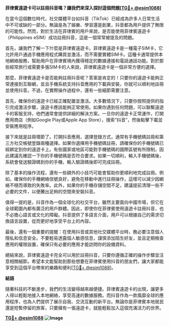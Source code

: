 **菲律賓遠遊卡可以註冊抖音嗎？讓我們來深入探討這個問題[[TG💪+ @esim1088](https://t.me/s/esim1088)]**

在當今這個數位時代，社交媒體平台如抖音（TikTok）已經成為許多人日常生活中不可或缺的一部分。無論是為了娛樂、學習還是創業，抖音都為用戶提供了無限的可能性。然而，對於生活在菲律賓的用戶來說，是否能使用菲律賓遠遊卡（Philippines eSIM）成功註冊抖音，這是一個常常被提及的問題。

首先，讓我們了解一下什麼是菲律賓遠遊卡。菲律賓遠遊卡是一種電子SIM卡，它允許用戶通過手機應用程式購買並激活，而不需要實體SIM卡。這種卡通常提供本地網絡服務，幫助用戶在菲律賓境內獲得穩定的數據連接和電話通話功能。對於那些經常旅行或需要多張SIM卡的人來說，菲律賓遠遊卡是一個非常方便的選擇。

那麼，菲律賓遠遊卡是否能夠註冊抖音呢？答案是肯定的！只要你的遠遊卡能夠正常連接到互聯網，並且手機系統支持抖音應用的下載與安裝，你就可以順利地註冊並使用抖音。不過，在實際操作過程中，還有一些細節需要注意。

首先，確保你的遠遊卡已經正確配置並激活。大多數情況下，只要你按照提供的指引完成激活步驟，遠遊卡應該能夠正常使用。如果你遇到任何問題，可以聯繫遠遊卡的客服支持，他們通常會提供詳細的解決方案。一旦你的遠遊卡正常運作，打開應用商店（例如Google Play或Apple App Store），搜索“抖音”，然後點擊下載並安裝應用程序。

接下來就是註冊環節了。打開抖音應用，選擇登錄方式，通常有手機號碼註冊和第三方社交帳號登錄兩種選擇。如果你選擇用手機號碼註冊，請確保你的手機號碼已經綁定到你的遠遊卡上。有些國家或地區可能對手機號碼的國際區號有所限制，因此建議先確認一下你的手機號碼是否符合要求。如果一切順利，輸入手機號碼後，系統會發送驗證碼到你的手機，輸入驗證碼後即可完成註冊。

除了基本的操作流程，還有一些額外的小技巧可能會幫助你更順利地完成註冊。例如，確保你的手機網絡信號良好，避免在移動中進行註冊操作，這樣可以減少因網絡不穩而導致的失敗率。此外，如果你的手機存儲空間不足，建議提前清理一些不必要的文件，以便騰出足夠的空間來安裝抖音。

值得一提的是，抖音作為一個全球化的社交平台，雖然主要面向中國市場，但它在全球範圍內都有廣泛的用戶群體。因此，即使你在菲律賓使用遠遊卡註冊抖音，也不必擔心語言或文化的障礙。抖音提供了多語言介面，用戶可以根據自己的需求切換語言設置，從而更好地享受平台上的內容。

最後，還有一個重要的提醒：在使用抖音或其他社交媒體平台時，務必要注意個人隱私和信息安全。不要輕易透露個人敏感信息，謹慎添加陌生好友，並且定期檢查應用的權限設置，確保只有必要的應用才能訪問你的設備資料。

總結來說，菲律賓遠遊卡完全可以用於註冊抖音，只要你遵循正確的操作步驟並注意相關細節。希望本文能幫助到那些想要在菲律賓使用抖音的朋友們，讓大家都能享受到這個平台帶來的樂趣和便利[[TG💪+ @esim1088](https://t.me/s/esim1088)]。

**結語**

隨著科技的不斷進步，我們的生活變得越來越便捷。菲律賓遠遊卡的出現，讓更多人得以輕鬆地接入本地網絡，享受高速的數據服務。而抖音作為一款風靡全球的應用程序，也為人們提供了展示自我、交流互動的新平台。無論你是菲律賓本地居民還是短暫停留的旅客，只要擁有一張遠遊卡，就能輕鬆加入這個充滿活力的世界。

**[TG💪+ @esim1088](https://t.me/s/esim1088)** **![Image](https://i.postimg.cc/4NQfJmqS/Snipaste-2025-05-13-00-14-12.png)**